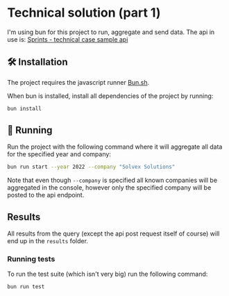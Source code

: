 # Technical solution (part 1)

I'm using bun for this project to run, aggregate and send data. The api in use is:
[Sprints - technical case sample api](https://technical-case-platform-engineer.onrender.com/docs)

## 🛠️ Installation

The project requires the javascript runner [Bun.sh](http://bun.sh).

When bun is installed, install all dependencies of the project by running:

```bash
bun install
```

## 🚗 Running

Run the project with the following command where it will aggregate all data for the specified year and company:

```bash
bun run start --year 2022 --company "Solvex Solutions"
```

Note that even though `--company` is specified all known companies will be aggregated in the console, however only the specified company will be posted to the api endpoint.

## Results

All results from the query (except the api post request itself of course) will end up in the `results` folder.

### Running tests

To run the test suite (which isn't very big) run the following command:

```bash
bun run test
```
